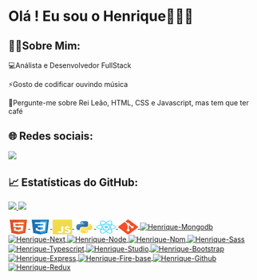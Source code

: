 <h1>Olá ! Eu sou o Henrique👨🏽‍💻</h1>


## 🐱‍👤Sobre Mim:

💻Análista e Desenvolvedor FullStack

⚡Gosto de codificar ouvindo música 

💬Pergunte-me sobre Rei Leão, HTML, CSS e Javascript, mas tem que ter café



##  🌐 Redes sociais:
<div>
  <a href="https://www.linkedin.com/in/henrique-penha" target="_blank"><img src="https://img.shields.io/badge/-LinkedIn-%230077B5?style=for-the-badge&logo=linkedin&logoColor=white" target="_blank"></a>
</div>


## 📈 Estatísticas do GitHub:
<div> 
  <a href="https://github.com/Henrique-Penha">
  <img height "100em" src="https://github-readme-stats.vercel.app/api?username=Henrique-Penha&show_icons=true&theme=merko&include_all_commits=true&count_private=true"/>
  <img height "100em" src="https://github-readme-stats.vercel.app/api/top-langs/?username=Henrique-Penha&layout=compact&langs_count=16&theme=merko"/>
</div>
  
<div style="display: inline_block"><br>
    <img align="center" alt="Henrique-HTML" height="30" width="40" src="https://raw.githubusercontent.com/devicons/devicon/master/icons/html5/html5-original.svg">
    <img align="center" alt="Henrique-CSS" height="30" width="40" src="https://raw.githubusercontent.com/devicons/devicon/master/icons/css3/css3-original.svg">
    <img align="center" alt="Henrique-Js" height="30" width="40" src="https://raw.githubusercontent.com/devicons/devicon/master/icons/javascript/javascript-plain.svg">
    <img align="center" alt="Henrique-Python" height="30" width="40" src="https://raw.githubusercontent.com/devicons/devicon/master/icons/python/python-original.svg">
    <img align="center" alt="Henrique-React" height="30" width="40" src="https://raw.githubusercontent.com/devicons/devicon/master/icons/react/react-original.svg">  
    <img align="center" alt="Henrique-Git" height="30" width="40" src="https://raw.githubusercontent.com/devicons/devicon/master/icons/git/git-original.svg">
    <img align="center" alt="Henrique-Mongodb" height="30" width="40" src="https://cdn.jsdelivr.net/gh/devicons/devicon/icons/mongodb/mongodb-original-wordmark.svg"/>
    <img align="center" alt="Henrique-Next" height="30" width="40" src="https://cdn.jsdelivr.net/gh/devicons/devicon/icons/nextjs/nextjs-original.svg"/>
    <img align="center" alt="Henrique-Node" height="30" width="40" src="https://cdn.jsdelivr.net/gh/devicons/devicon/icons/nodejs/nodejs-original.svg"/>
    <img align="center" alt="Henrique-Npm" height="30" width="40" src="https://cdn.jsdelivr.net/gh/devicons/devicon/icons/npm/npm-original-wordmark.svg"/>
    <img align="center" alt="Henrique-Sass" height="30" width="40" src="https://cdn.jsdelivr.net/gh/devicons/devicon/icons/sass/sass-original.svg"/>
    <img align="center" alt="Henrique-Typescript" height="30" width="40" src="https://cdn.jsdelivr.net/gh/devicons/devicon/icons/typescript/typescript-original.svg"/>
    <img align="center" alt="Henrique-Studio" height="30" width="40" src="https://cdn.jsdelivr.net/gh/devicons/devicon/icons/vscode/vscode-original.svg"/>
    <img align="center" alt="Henrique-Bootstrap" height="30" width="40" src="https://cdn.jsdelivr.net/gh/devicons/devicon/icons/bootstrap/bootstrap-original.svg"/>
    <img align="center" alt="Henrique-Express" height="30" width="40" src="https://cdn.jsdelivr.net/gh/devicons/devicon/icons/express/express-original.svg"/>
    <img align="center" alt="Henrique-Fire-base" height="30" width="40" src="https://cdn.jsdelivr.net/gh/devicons/devicon/icons/firebase/firebase-plain-wordmark.svg"/>
    <img align="center" alt="Henrique-Github" height="30" width="40" src="https://cdn.jsdelivr.net/gh/devicons/devicon/icons/github/github-original.svg"/>
    <img align="center" alt="Henrique-Redux" height="30" width="40" src="https://cdn.jsdelivr.net/gh/devicons/devicon/icons/redux/redux-original.svg"/>   
</div>
  
##
  
